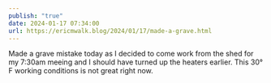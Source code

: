 ```yaml
---
publish: "true"
date: 2024-01-17 07:34:00
url: https://ericmwalk.blog/2024/01/17/made-a-grave.html
---
```


Made a grave mistake today as I decided to come work from the shed for my 7:30am meeing and I should have turned up the heaters earlier. This 30° F working conditions is not great right now.
